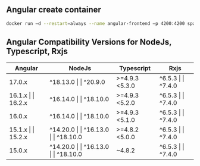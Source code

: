 ## Angular create container
```bash
docker run –d --restart=always --name angular-frontend –p 4200:4200 spartan
```

## Angular Compatibility Versions for NodeJs, Typescript, Rxjs

| Angular                | NodeJs                                   | Typescript     | Rxjs                 |
| ---------------------- | ---------------------------------------- | -------------- | -------------------- |
| 17.0.x                 | ^18.13.0  \| \| ^20.9.0                  | >=4.9.3 <5.3.0 | ^6.5.3  \| \| ^7.4.0 |
| 16.1.x   \| \|  16.2.x | ^16.14.0  \| \| ^18.10.0                 | >=4.9.3 <5.2.0 | ^6.5.3  \| \| ^7.4.0 |
| 16.0.x                 | ^16.14.0  \| \| ^18.10.0                 | >=4.9.3 <5.1.0 | ^6.5.3  \| \| ^7.4.0 |
| 15.1.x   \| \|  15.2.x | ^14.20.0  \| \| ^16.13.0  \| \| ^18.10.0 | >=4.8.2 <5.0.0 | ^6.5.3  \| \| ^7.4.0 |
| 15.0.x                 | ^14.20.0  \| \| ^16.13.0  \| \| ^18.10.0 | ~4.8.2         | ^6.5.3  \| \| ^7.4.0 |
